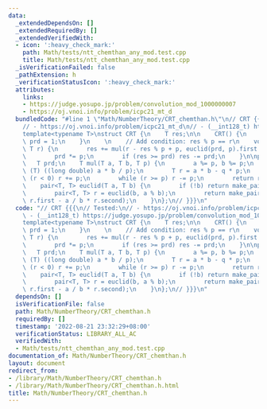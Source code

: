 ```yaml
---
data:
  _extendedDependsOn: []
  _extendedRequiredBy: []
  _extendedVerifiedWith:
  - icon: ':heavy_check_mark:'
    path: Math/tests/ntt_chemthan_any_mod.test.cpp
    title: Math/tests/ntt_chemthan_any_mod.test.cpp
  _isVerificationFailed: false
  _pathExtension: h
  _verificationStatusIcon: ':heavy_check_mark:'
  attributes:
    links:
    - https://judge.yosupo.jp/problem/convolution_mod_1000000007
    - https://oj.vnoi.info/problem/icpc21_mt_d
  bundledCode: "#line 1 \"Math/NumberTheory/CRT_chemthan.h\"\n// CRT {{{\n// Tested:\n\
    // - https://oj.vnoi.info/problem/icpc21_mt_d\n// - (__int128_t) https://judge.yosupo.jp/problem/convolution_mod_1000000007\n\
    template<typename T>\nstruct CRT {\n    T res;\n\n    CRT() {\n        res = 0,\
    \ prd = 1;\n    }\n    \n    // Add condition: res % p == r\n    void add(T p,\
    \ T r) {\n        res += mul(r - res % p + p, euclid(prd, p).first + p, p) * prd;\n\
    \        prd *= p;\n        if (res >= prd) res -= prd;\n    }\n\nprivate:\n \
    \   T prd;\n    T mul(T a, T b, T p) {\n        a %= p, b %= p;\n        T q =\
    \ (T) ((long double) a * b / p);\n        T r = a * b - q * p;\n        while\
    \ (r < 0) r += p;\n        while (r >= p) r -= p;\n        return r;\n    }\n\
    \    pair<T, T> euclid(T a, T b) {\n        if (!b) return make_pair(1, 0);\n\
    \        pair<T, T> r = euclid(b, a % b);\n        return make_pair(r.second,\
    \ r.first - a / b * r.second);\n    }\n};\n// }}}\n"
  code: "// CRT {{{\n// Tested:\n// - https://oj.vnoi.info/problem/icpc21_mt_d\n//\
    \ - (__int128_t) https://judge.yosupo.jp/problem/convolution_mod_1000000007\n\
    template<typename T>\nstruct CRT {\n    T res;\n\n    CRT() {\n        res = 0,\
    \ prd = 1;\n    }\n    \n    // Add condition: res % p == r\n    void add(T p,\
    \ T r) {\n        res += mul(r - res % p + p, euclid(prd, p).first + p, p) * prd;\n\
    \        prd *= p;\n        if (res >= prd) res -= prd;\n    }\n\nprivate:\n \
    \   T prd;\n    T mul(T a, T b, T p) {\n        a %= p, b %= p;\n        T q =\
    \ (T) ((long double) a * b / p);\n        T r = a * b - q * p;\n        while\
    \ (r < 0) r += p;\n        while (r >= p) r -= p;\n        return r;\n    }\n\
    \    pair<T, T> euclid(T a, T b) {\n        if (!b) return make_pair(1, 0);\n\
    \        pair<T, T> r = euclid(b, a % b);\n        return make_pair(r.second,\
    \ r.first - a / b * r.second);\n    }\n};\n// }}}\n"
  dependsOn: []
  isVerificationFile: false
  path: Math/NumberTheory/CRT_chemthan.h
  requiredBy: []
  timestamp: '2022-08-21 23:32:29+08:00'
  verificationStatus: LIBRARY_ALL_AC
  verifiedWith:
  - Math/tests/ntt_chemthan_any_mod.test.cpp
documentation_of: Math/NumberTheory/CRT_chemthan.h
layout: document
redirect_from:
- /library/Math/NumberTheory/CRT_chemthan.h
- /library/Math/NumberTheory/CRT_chemthan.h.html
title: Math/NumberTheory/CRT_chemthan.h
---
```

